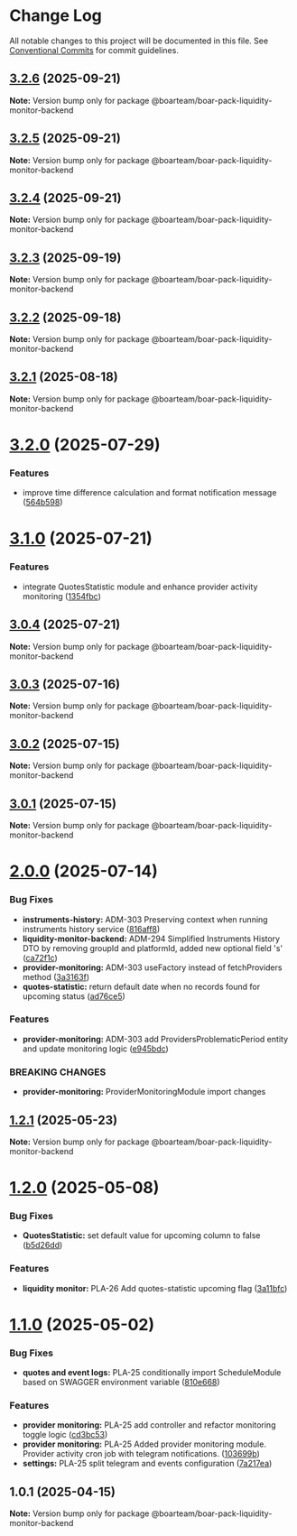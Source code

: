 # Change Log

All notable changes to this project will be documented in this file.
See [Conventional Commits](https://conventionalcommits.org) for commit guidelines.

## [3.2.6](https://github.com/boarteam/boar-pack/compare/@boarteam/boar-pack-liquidity-monitor-backend@3.2.5...@boarteam/boar-pack-liquidity-monitor-backend@3.2.6) (2025-09-21)

**Note:** Version bump only for package @boarteam/boar-pack-liquidity-monitor-backend





## [3.2.5](https://github.com/boarteam/boar-pack/compare/@boarteam/boar-pack-liquidity-monitor-backend@3.2.4...@boarteam/boar-pack-liquidity-monitor-backend@3.2.5) (2025-09-21)

**Note:** Version bump only for package @boarteam/boar-pack-liquidity-monitor-backend





## [3.2.4](https://github.com/boarteam/boar-pack/compare/@boarteam/boar-pack-liquidity-monitor-backend@3.2.3...@boarteam/boar-pack-liquidity-monitor-backend@3.2.4) (2025-09-21)

**Note:** Version bump only for package @boarteam/boar-pack-liquidity-monitor-backend





## [3.2.3](https://github.com/boarteam/boar-pack/compare/@boarteam/boar-pack-liquidity-monitor-backend@3.2.2...@boarteam/boar-pack-liquidity-monitor-backend@3.2.3) (2025-09-19)

**Note:** Version bump only for package @boarteam/boar-pack-liquidity-monitor-backend





## [3.2.2](https://github.com/boarteam/boar-pack/compare/@boarteam/boar-pack-liquidity-monitor-backend@3.2.1...@boarteam/boar-pack-liquidity-monitor-backend@3.2.2) (2025-09-18)

**Note:** Version bump only for package @boarteam/boar-pack-liquidity-monitor-backend





## [3.2.1](https://github.com/boarteam/boar-pack/compare/@boarteam/boar-pack-liquidity-monitor-backend@3.2.0...@boarteam/boar-pack-liquidity-monitor-backend@3.2.1) (2025-08-18)

**Note:** Version bump only for package @boarteam/boar-pack-liquidity-monitor-backend





# [3.2.0](https://github.com/boarteam/boar-pack/compare/@boarteam/boar-pack-liquidity-monitor-backend@3.1.0...@boarteam/boar-pack-liquidity-monitor-backend@3.2.0) (2025-07-29)


### Features

* improve time difference calculation and format notification message ([564b598](https://github.com/boarteam/boar-pack/commit/564b59843e2753fb4b0bb10fc458dff944de6e3f))





# [3.1.0](https://github.com/boarteam/boar-pack/compare/@boarteam/boar-pack-liquidity-monitor-backend@3.0.4...@boarteam/boar-pack-liquidity-monitor-backend@3.1.0) (2025-07-21)


### Features

* integrate QuotesStatistic module and enhance provider activity monitoring ([1354fbc](https://github.com/boarteam/boar-pack/commit/1354fbcdb055e81275d0fb0213d00622f9036912))





## [3.0.4](https://github.com/boarteam/boar-pack/compare/@boarteam/boar-pack-liquidity-monitor-backend@3.0.3...@boarteam/boar-pack-liquidity-monitor-backend@3.0.4) (2025-07-21)

**Note:** Version bump only for package @boarteam/boar-pack-liquidity-monitor-backend





## [3.0.3](https://github.com/boarteam/boar-pack/compare/@boarteam/boar-pack-liquidity-monitor-backend@3.0.2...@boarteam/boar-pack-liquidity-monitor-backend@3.0.3) (2025-07-16)

**Note:** Version bump only for package @boarteam/boar-pack-liquidity-monitor-backend





## [3.0.2](https://github.com/boarteam/boar-pack/compare/@boarteam/boar-pack-liquidity-monitor-backend@3.0.1...@boarteam/boar-pack-liquidity-monitor-backend@3.0.2) (2025-07-15)

**Note:** Version bump only for package @boarteam/boar-pack-liquidity-monitor-backend





## [3.0.1](https://github.com/boarteam/boar-pack/compare/@boarteam/boar-pack-liquidity-monitor-backend@3.0.0...@boarteam/boar-pack-liquidity-monitor-backend@3.0.1) (2025-07-15)

**Note:** Version bump only for package @boarteam/boar-pack-liquidity-monitor-backend





# [2.0.0](https://github.com/boarteam/boar-pack/compare/@boarteam/boar-pack-liquidity-monitor-backend@1.2.1...@boarteam/boar-pack-liquidity-monitor-backend@2.0.0) (2025-07-14)


### Bug Fixes

* **instruments-history:** ADM-303 Preserving context when running instruments history service ([816aff8](https://github.com/boarteam/boar-pack/commit/816aff86087d28fd83c4cc01494984b79981136d))
* **liquidity-monitor-backend:** ADM-294 Simplified Instruments History DTO by removing groupId and platformId, added new optional field 's' ([ca72f1c](https://github.com/boarteam/boar-pack/commit/ca72f1c5b6e36a1eded9ab8d5685f494b0845c10))
* **provider-monitoring:** ADM-303 useFactory instead of fetchProviders method ([3a3163f](https://github.com/boarteam/boar-pack/commit/3a3163fc373fcd04bfd47239a7fd27c70f3265b0))
* **quotes-statistic:** return default date when no records found for upcoming status ([ad76ce5](https://github.com/boarteam/boar-pack/commit/ad76ce5a2304785343e663661538dd6ff2b0c52f))


### Features

* **provider-monitoring:** ADM-303 add ProvidersProblematicPeriod entity and update monitoring logic ([e945bdc](https://github.com/boarteam/boar-pack/commit/e945bdc4bc2627074fa50059c57a8a5b98f43342))


### BREAKING CHANGES

* **provider-monitoring:** ProviderMonitoringModule import changes





## [1.2.1](https://github.com/boarteam/boar-pack/compare/@boarteam/boar-pack-liquidity-monitor-backend@1.2.0...@boarteam/boar-pack-liquidity-monitor-backend@1.2.1) (2025-05-23)

**Note:** Version bump only for package @boarteam/boar-pack-liquidity-monitor-backend





# [1.2.0](https://github.com/boarteam/boar-pack/compare/@boarteam/boar-pack-liquidity-monitor-backend@1.1.0...@boarteam/boar-pack-liquidity-monitor-backend@1.2.0) (2025-05-08)


### Bug Fixes

* **QuotesStatistic:** set default value for upcoming column to false ([b5d26dd](https://github.com/boarteam/boar-pack/commit/b5d26dd22525c455ac6d0c5cc1d2f9195691acc4))


### Features

* **liquidity monitor:** PLA-26 Add quotes-statistic upcoming flag ([3a11bfc](https://github.com/boarteam/boar-pack/commit/3a11bfcfdcd64d83c50b848a362ef47dfcd39cd0))





# [1.1.0](https://github.com/boarteam/boar-pack/compare/@boarteam/boar-pack-liquidity-monitor-backend@1.0.1...@boarteam/boar-pack-liquidity-monitor-backend@1.1.0) (2025-05-02)


### Bug Fixes

* **quotes and event logs:** PLA-25 conditionally import ScheduleModule based on SWAGGER environment variable ([810e668](https://github.com/boarteam/boar-pack/commit/810e668ebd1aec90c618792c0c5269edc912b286))


### Features

* **provider monitoring:** PLA-25 add controller and refactor monitoring toggle logic ([cd3bc53](https://github.com/boarteam/boar-pack/commit/cd3bc5388f22d5ac51e60801d8a62a55cd3251b3))
* **provider monitoring:** PLA-25 Added provider monitoring module. Provider activity cron job with telegram notifications. ([103699b](https://github.com/boarteam/boar-pack/commit/103699b06bc8e393b86dd9dbaadc2fe7c9f3484a))
* **settings:** PLA-25 split telegram and events configuration ([7a217ea](https://github.com/boarteam/boar-pack/commit/7a217ea74dbd86e0cee574e7d27fa912c3dad55c))





## 1.0.1 (2025-04-15)

**Note:** Version bump only for package @boarteam/boar-pack-liquidity-monitor-backend
